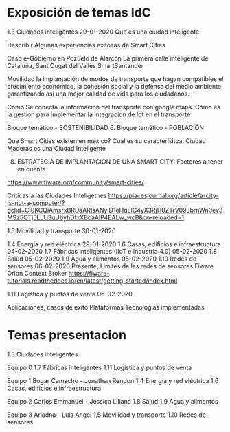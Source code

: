 # Exposición de temas IdC


1.3 Ciudades inteligentes	29-01-2020
Que es una ciudad inteligente

Describir Algunas experiencias exitosas de Smart Cities

Caso e-Gobierno en Pozuelo de Alarcón
La primera calle inteligente de Cataluña, Sant Cugat del Vallès
SmartSantander

Movilidad
la implantación de modos de transporte que hagan compatibles el crecimiento económico, la cohesión social y la defensa del medio ambiente, garantizando así una mejor calidad de vida para los ciudadanos.

Como Se conecta la informacion del transporte con google maps. Como es la gestion para implementar la integracion de Iot en el transporte

Bloque temático - SOSTENIBILIDAD
6. Bloque temático - POBLACIÓN



Que Smart Cities existen en mexico? Cual es su caracterísitca. 
Ciudad Maderas es una Ciudad Inteligente



8. ESTRATEGIA DE IMPLANTACIÓN DE UNA SMART CITY: Factores a tener en cuenta

https://www.fiware.org/community/smart-cities/

Criticas a las Ciudades Inteligetnes
https://placesjournal.org/article/a-city-is-not-a-computer/?gclid=Cj0KCQiAmsrxBRDaARIsANyiD1oHqLIC4yX3RjH0ZTrV09JbrnWn0ev3MSz5QTj5LLU3uUbyhDtxXBcaAlP4EALw_wcB&cn-reloaded=1

1.5 Movilidad y transporte	30-01-2020

1.4 Energía y red eléctrica	29-01-2020
1.6 Casas, edificios e infraestructura	04-02-2020
1.7 Fábricas inteligentes (IIoT e Industria 4.0)	05-02-2020
1.8 Salud	05-02-2020
1.9 Agua y alimentos	05-02-2020
1.10 Redes de sensores	06-02-2020
Presente,
Limites de las redes de sensores
Fiware
Orion Context Broker
https://fiware-tutorials.readthedocs.io/en/latest/getting-started/index.html


1.11 Logística y puntos de venta	06-02-2020

Aplicaciones, casos de exito
Plataformas
Tecnologías implementadas


# Temas presentacion 

1.3 Ciudades inteligentes




Equipo 0
1.7 Fábricas inteligentes 
1.11 Logistica y puntos de venta




Equipo 1 
Bogar Camacho - Jonathan Rendon
1.4 Energía y red eléctrica
1.6 Casas, edificios e infraestructura

Equipo 2
Carlos Emmanuel - Jessica Liliana
1.8 Salud
1.9 Agua y alimentos

Equipo 3
Ariadna - Luis Angel
1.5 Movilidad y transporte
1.10 Redes de sensores











